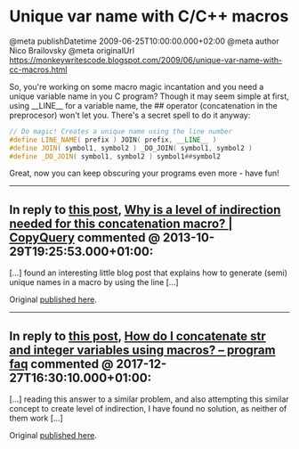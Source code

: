 # Unique var name with C/C++ macros

@meta publishDatetime 2009-06-25T10:00:00.000+02:00
@meta author Nico Brailovsky
@meta originalUrl https://monkeywritescode.blogspot.com/2009/06/unique-var-name-with-cc-macros.html

So, you're working on some macro magic incantation and you need a unique variable name in you C program? Though it may seem simple at first, using \_\_LINE\_\_ for a variable name, the ## operator (concatenation in the preprocesor) won't let you. There's a secret spell to do it anyway:

```c++
// Do magic! Creates a unique name using the line number
#define LINE_NAME( prefix ) JOIN( prefix, __LINE__ )
#define JOIN( symbol1, symbol2 ) _DO_JOIN( symbol1, symbol2 )
#define _DO_JOIN( symbol1, symbol2 ) symbol1##symbol2
```

Great, now you can keep obscuring your programs even more - have fun!


---
## In reply to [this post](), [Why is a level of indirection needed for this concatenation macro? | CopyQuery](/md_blog/youfoundadeadlink.md) commented @ 2013-10-29T19:25:53.000+01:00:

[…] found an interesting little blog post that explains how to generate (semi) unique names in a macro by using the line […]

Original [published here](/md_blog/2009/0625_UniquevarnamewithCCmacros.md).

---
## In reply to [this post](), [How do I concatenate str and integer variables using macros? – program faq](/md_blog/youfoundadeadlink.md) commented @ 2017-12-27T16:30:10.000+01:00:

[…] reading this answer to a similar problem, and also attempting this similar concept to create level of indirection, I have found no solution, as neither of them work […]

Original [published here](/md_blog/2009/0625_UniquevarnamewithCCmacros.md).

